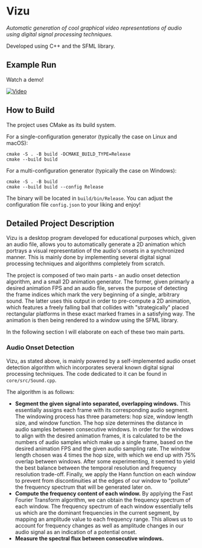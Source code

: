 # Vizu
*Automatic generation of cool graphical video representations of audio using digital signal processing techniques.*

Developed using C++ and the SFML library.

## Example Run
Watch a demo!

[![Video](https://img.youtube.com/vi/6vh7CZ3OkDs/hqdefault.jpg)](https://www.youtube.com/watch?v=6vh7CZ3OkDs)
## How to Build
The project uses CMake as its build system.

For a single-configuration generator (typically the case on Linux and macOS):
```
cmake -S . -B build -DCMAKE_BUILD_TYPE=Release
cmake --build build
```
For a multi-configuration generator (typically the case on Windows):
```
cmake -S . -B build
cmake --build build --config Release
```
The binary will be located in `build/bin/Release`. You can adjust the configuration file `config.json` to your liking and enjoy!


## Detailed Project Description
Vizu is a desktop program developed for educational purposes which, given an audio file, allows you to automatically generate a 2D animation which portrays a visual representation of the audio's onsets in a synchronized manner.
This is mainly done by implementing several digital signal processing techniques and algorithms completely from scratch.

The project is composed of two main parts - an audio onset detection algorithm, and a small 2D animation generator. The former, given primarly a desired animation FPS and an audio file, serves the purpose of detecting the frame indices which mark the very beginning of a single, arbitrary sound. The latter uses this output in order to pre-compute a 2D animation, which features a freely falling ball that collides with "strategically" placed rectangular platforms in these exact marked frames in a satisfying way. The animation is then being rendered to a window using the SFML library.

In the following section I will elaborate on each of these two main parts.

### Audio Onset Detection
Vizu, as stated above, is mainly powered by a self-implemented audio onset detection algorithm which incorporates several known digital signal processing techniques. The code dedicated to it can be found in `core/src/Sound.cpp`.

The algorithm is as follows:
- **Segment the given signal into separated, overlapping windows.** This essentially assigns each frame with its corresponding audio segment. The windowing process has three parameters: hop size, window length size, and window function. The hop size determines the distance in audio samples between consecutive windows. In order for the windows to align with the desired animation frames, it is calculated to be the numbers of audio samples which make up a single frame, based on the desired animation FPS and the given audio sampling rate. The window length chosen was 4 times the hop size, with which we end up with 75% overlap between windows. After some experimenting, it seemed to yield the best balance between the temporal resolution and frequency resolution trade-off. Finally, we apply the Hann function on each window to prevent from discontinuities at the edges of our window to "pollute" the frequency spectrum that will be generated later on.
- **Compute the frequency content of each window.** By applying the Fast Fourier Transform algorithm, we can obtain the frequency spectrum of each window. The frequency spectrum of each window essentially tells us which are the dominant frequencies in the current segment, by mapping an amplitude value to each frequency range. This allows us to account for frequency changes as well as amplitude changes in our audio signal as an indication of a potential onset.
- **Measure the spectral flux between consecutive windows.** 
